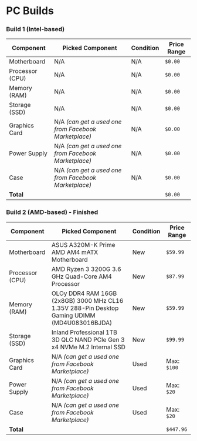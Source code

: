# PC Builds

### Build 1 (Intel-based)

| Component       | Picked Component                                     | Condition | Price Range |
| --------------- | ---------------------------------------------------- | --------- | ----------- |
| Motherboard     | N/A                                                  | N/A       | `$0.00`     |
| Processor (CPU) | N/A                                                  | N/A       | `$0.00`     |
| Memory (RAM)    | N/A                                                  | N/A       | `$0.00`     |
| Storage (SSD)   | N/A                                                  | N/A       | `$0.00`     |
| Graphics Card   | N/A _(can get a used one from Facebook Marketplace)_ | N/A       | `$0.00`     |
| Power Supply    | N/A _(can get a used one from Facebook Marketplace)_ | N/A       | `$0.00`     |
| Case            | N/A _(can get a used one from Facebook Marketplace)_ | N/A       | `$0.00`     |
| **Total**       |                                                      |           | `$0.00`     |

### Build 2 (AMD-based) - Finished

| Component       | Picked Component                                                                             | Condition | Price Range |
| --------------- | -------------------------------------------------------------------------------------------- | --------- | ----------- |
| Motherboard     | ASUS A320M-K Prime AMD AM4 mATX Motherboard                                                  | New       | `$59.99`    |
| Processor (CPU) | AMD Ryzen 3 3200G 3.6 GHz Quad-Core AM4 Processor                                            | New       | `$87.99`    |
| Memory (RAM)    | OLOy DDR4 RAM 16GB (2x8GB) 3000 MHz CL16 1.35V 288-Pin Desktop Gaming UDIMM (MD4U083016BJDA) | New       | `$59.99`    |
| Storage (SSD)   | Inland Professional 1TB 3D QLC NAND PCIe Gen 3 x4 NVMe M.2 Internal SSD                      | New       | `$99.99`    |
| Graphics Card   | N/A _(can get a used one from Facebook Marketplace)_                                         | Used      | Max: `$100` |
| Power Supply    | N/A _(can get a used one from Facebook Marketplace)_                                         | Used      | Max: `$20`  |
| Case            | N/A _(can get a used one from Facebook Marketplace)_                                         | Used      | Max: `$20`  |
| **Total**       |                                                                                              |           | `$447.96`   |
